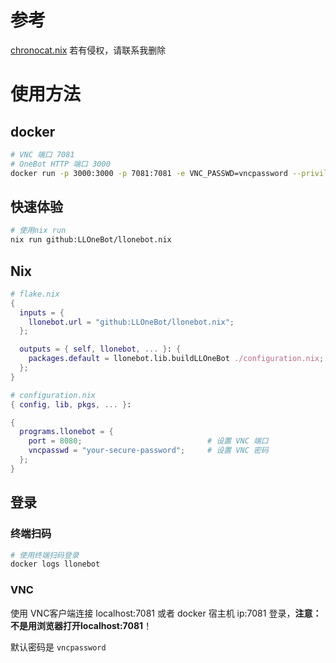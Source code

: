 # 参考

[chronocat.nix](https://github.com/Anillc/chronocat.nix) 若有侵权，请联系我删除


# 使用方法

## docker

```bash
# VNC 端口 7081
# OneBot HTTP 端口 3000
docker run -p 3000:3000 -p 7081:7081 -e VNC_PASSWD=vncpassword --privileged initialencounter/llonebot:latest
```

## 快速体验

```bash
# 使用nix run
nix run github:LLOneBot/llonebot.nix
```

## Nix

```nix
# flake.nix
{
  inputs = {
    llonebot.url = "github:LLOneBot/llonebot.nix";
  };

  outputs = { self, llonebot, ... }: {
    packages.default = llonebot.lib.buildLLOneBot ./configuration.nix;
  };
}
```

```nix
# configuration.nix
{ config, lib, pkgs, ... }:

{
  programs.llonebot = {
    port = 8080;                            # 设置 VNC 端口
    vncpasswd = "your-secure-password";     # 设置 VNC 密码
  };
}
```

## 登录
### 终端扫码

```bash
# 使用终端扫码登录
docker logs llonebot
```

### VNC

使用 VNC客户端连接 localhost:7081 或者 docker 宿主机 ip:7081 登录，**注意：不是用浏览器打开localhost:7081**！

默认密码是 `vncpassword`
